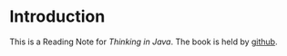 # Introduction

This is a Reading Note for *Thinking in Java*. The book is held by [github](www.github.com).
